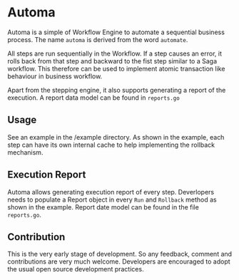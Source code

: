 # Automa

Automa is a simple of Workflow Engine to automate a sequential business process. The name `automa` is derived from the 
word `automate`.

All steps are run sequentially in the Workflow. 
If a step causes an error, it rolls back from that step and backward to the fist step similar to a Saga workflow. This 
therefore can be used to implement atomic transaction like behaviour in business workflow.

Apart from the stepping engine, it also supports generating a report of the execution. A report data model can be found 
in `reports.go`

## Usage
See an example in the /example directory. As shown in the example, each step can have its own internal cache to help 
implementing the rollback mechanism.

## Execution Report
Automa allows generating execution report of every step. Deverlopers needs to populate a Report object in every `Run` 
and `Rollback` method as shown in the example. Report date model can be found in the file `reports.go`.

## Contribution
This is the very early stage of development. So any feedback, comment and contributions are very much welcome. 
Developers are encouraged to adopt the usual open source development practices.